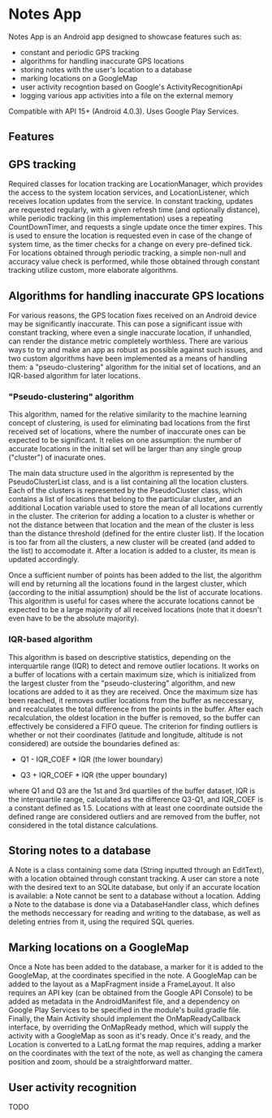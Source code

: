 # Notes App

Notes App is an Android app designed to showcase features such as:

* constant and periodic GPS tracking
* algorithms for handling inaccurate GPS locations
* storing notes with the user's location to a database 
* marking locations on a GoogleMap 
* user activity recogntion based on Google's ActivityRecognitionApi
* logging various app activities into a file on the external memory

Compatible with API 15+ (Android 4.0.3). Uses Google Play Services.

## Features

## GPS tracking

Required classes for location tracking are LocationManager, which provides the access to the system location services, and LocationListener, which receives location updates from the service. In constant tracking, updates are requested regularly, with a given refresh time (and optionally distance), while periodic tracking (in this implementation) uses a repeating CountDownTimer, and requests a single update once the timer expires. This is used to ensure the location is requested even in case of the change of system time, as the timer checks for a change on every pre-defined tick. For locations obtained through periodic tracking, a simple non-null and accuracy value check is performed, while those obtained through constant tracking utilize custom, more elaborate algorithms.

## Algorithms for handling inaccurate GPS locations

For various reasons, the GPS location fixes received on an Android device may be significantly inaccurate. This can pose a significant issue with constant tracking, where even a single inaccurate location, if unhandled, can render the distance metric completely worthless. There are various ways to try and make an app as robust as possible against such issues, and two custom algorithms have been implemented as a means of handling them: a "pseudo-clustering" algorithm for the initial set of locations, and an IQR-based algorithm for later locations.

### "Pseudo-clustering" algorithm

This algorithm, named for the relative similarity to the machine learning concept of clustering, is used for eliminating bad locations from the first received set of locations, where the number of inaccurate ones can be expected to be significant. It relies on one assumption: the number of accurate locations in the initial set will be larger than any single group ("cluster") of inacurate ones. 

The main data structure used in the algorithm is represented by the PseudoClusterList class, and is a list containing all the location clusters. Each of the clusters is represented by the PseudoCluster class, which contains a list of locations that belong to the particular cluster, and an additional Location variable used to store the mean of all locations currently in the cluster. The criterion for adding a location to a cluster is whether or not the distance between that location and the mean of the cluster is less than the distance threshold (defined for the entire cluster list). If the location is too far from all the clusters, a new cluster will be created (and added to the list) to accomodate it. After a location is added to a cluster, its mean is updated accordingly.

Once a sufficient number of points has been added to the list, the algorithm will end by returning all the locations found in the largest cluster, which (according to the initial assumption) should be the list of accurate locations. This algorithm is useful for cases where the accurate locations cannot be expected to be a large majority of all received locations (note that it doesn't even have to be the absolute majority).

### IQR-based algorithm

This algorithm is based on descriptive statistics, depending on the interquartile range (IQR) to detect and remove outlier locations. It works on a buffer of locations with a certain maximum size, which is initialized from the largest cluster from the "pseudo-clustering" algorithm, and new locations are added to it as they are received. Once the maximum size has been reached, it removes outlier locations from the buffer as neccessary, and recalculates the total difference from the points in the buffer. After each recalculation, the oldest location in the buffer is removed, so the buffer can effectively be considered a FIFO queue. The criterion for finding outliers is whether or not their coordinates (latitude and longitude, altitude is not considered) are outside the boundaries defined as:

* Q1 - IQR_COEF * IQR (the lower boundary)

* Q3 + IQR_COEF * IQR (the upper boundary)

where Q1 and Q3 are the 1st and 3rd quartiles of the buffer dataset, IQR is the interquartile range, calculated as the difference Q3-Q1, and IQR_COEF is a constant defined as 1.5. Locations with at least one coordinate outside the defined range are considered outliers and are removed from the buffer, not considered in the total distance calculations.

## Storing notes to a database

A Note is a class containing some data (String inputted through an EditText), with a location obtained through constant tracking. A user can store a note with the desired text to an SQLite database, but only if an accurate location is available: a Note cannot be sent to a database without a location. Adding a Note to the database is done via a DatabaseHandler class, which defines the methods neccessary for reading and writing to the database, as well as deleting entries from it, using the required SQL queries.

## Marking locations on a GoogleMap

Once a Note has been added to the database, a marker for it is added to the GoogleMap, at the coordinates specified in the note. A GoogleMap can be added to the layout as a MapFragment inside a FrameLayout. It also requires an API key (can be obtained from the Google API Console) to be added as metadata in the AndroidManifest file, and a dependency on Google Play Services to be specified in the module's build.gradle file. Finally, the Main Activity should implement the OnMapReadyCallback interface, by overriding the OnMapReady method, which will supply the activity with a GoogleMap as soon as it's ready. Once it's ready, and the Location is converted to a LatLng format the map requires, adding a marker on the coordinates with the text of the note, as well as changing the camera position and zoom, should be a straightforward matter.

## User activity recognition

TODO
